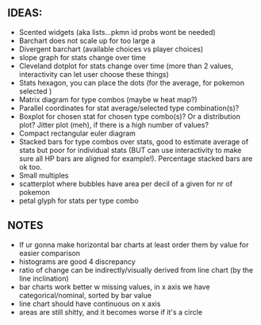 ## IDEAS:

- Scented widgets (aka lists...pkmn id probs wont be needed)
- Barchart does not scale up for too large a  
- Divergent barchart (available choices vs player choices)
- slope graph for stats change over time
- Cleveland dotplot for stats change over time (more than 2 values, interactivity can let user choose these things)
- Stats hexagon, you can place the dots (for the average, for pokemon selected )
- Matrix diagram for type combos (maybe w heat map?)
- Parallel coordinates for stat average/selected type combination(s)?
- Boxplot for chosen stat for chosen type combo(s)? Or a distribution plot? Jitter plot (meh), if there is a high number of values?
- Compact rectangular euler diagram
- Stacked bars for type combos over stats, good to estimate average of stats but poor for individual stats (BUT can use interactivity to make sure all HP bars are aligned for example!). Percentage stacked bars are ok too.
- Small multiples
- scatterplot where bubbles have area per decil of a given for nr of pokemon
- petal glyph for stats per type combo


## NOTES
- If ur gonna make horizontal bar charts at least order them by value for easier comparison
- histograms are good 4 discrepancy
- ratio of change can be indirectly/visually derived from line chart (by the line inclination)
- bar charts work better w missing values, in x axis we have categorical/nominal, sorted by bar value
- line chart should have continuous on x axis
- areas are still shitty, and it becomes worse if it's a circle